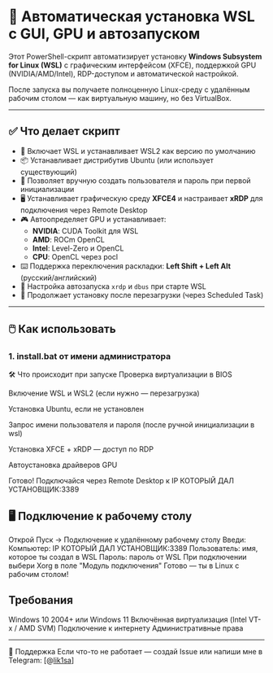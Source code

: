 # 🚀 Автоматическая установка WSL с GUI, GPU и автозапуском

Этот PowerShell-скрипт автоматизирует установку **Windows Subsystem for Linux (WSL)** с графическим интерфейсом (XFCE),
поддержкой GPU (NVIDIA/AMD/Intel), RDP-доступом и автоматической настройкой.  

После запуска вы получаете полноценную Linux-среду с удалённым рабочим столом — как виртуальную машину, но без VirtualBox.

---

## ✅ Что делает скрипт

- 🔧 Включает WSL и устанавливает WSL2 как версию по умолчанию
- 📦 Устанавливает дистрибутив Ubuntu (или использует существующий)
- 👤 Позволяет вручную создать пользователя и пароль при первой инициализации
- 🖥️ Устанавливает графическую среду **XFCE4** и настраивает **xRDP** для подключения через Remote Desktop
- 🎮 Автоопределяет GPU и устанавливает:
  - **NVIDIA**: CUDA Toolkit для WSL
  - **AMD**: ROCm OpenCL
  - **Intel**: Level-Zero и OpenCL
  - **CPU**: OpenCL через pocl
- ⌨️ Поддержка переключения раскладки: **Left Shift + Left Alt** (русский/английский)
- 🔁 Настройка автозапуска `xrdp` и `dbus` при старте WSL
- 🔄 Продолжает установку после перезагрузки (через Scheduled Task)

---

## 🖱️ Как использовать

### 1. install.bat от имени администратора

🛠️ Что происходит при запуске
Проверка виртуализации в BIOS

Включение WSL и WSL2 (если нужно — перезагрузка)

Установка Ubuntu, если не установлен

Запрос имени пользователя и пароля (после ручной инициализации в wsl)

Установка XFCE + xRDP — доступ по RDP

Автоустановка драйверов GPU

Готово! Подключайся через Remote Desktop к IP КОТОРЫЙ ДАЛ УСТАНОВЩИК:3389

## 🖥️ Подключение к рабочему столу
Открой Пуск → Подключение к удалённому рабочему столу
Введи:
Компьютер: IP КОТОРЫЙ ДАЛ УСТАНОВЩИК:3389
Пользователь: имя, которое ты создал в WSL
Пароль: пароль от WSL
При подключении выбери Xorg в поле "Модуль подключения"
Готово — ты в Linux с рабочим столом!


## Требования
Windows 10 2004+ или Windows 11
Включённая виртуализация (Intel VT-x / AMD SVM)
Подключение к интернету
Административные права


---

💬 Поддержка
Если что-то не работает — создай Issue или напиши мне в Telegram: [@[lik1sa](https://t.me/lik1sa)]
